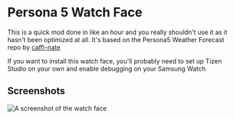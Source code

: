 # Persona 5 Watch Face

This is a quick mod done in like an hour and you really shouldn't use it as it hasn't been optimized at all. It's based on the Persona5 Weather Forecast repo by [caffi-nate](https://github.com/caffi-nate/Persona5-Weather-Forecast)

If you want to install this watch face, you'll probably need to set up Tizen Studio on your own and enable debugging on your Samsung Watch

## Screenshots

![A screenshot of the watch face](https://media.discordapp.net/attachments/567157301610283011/815455145239248936/Screen_20210227_231933.png)
